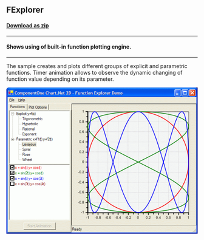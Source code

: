 ## FExplorer
#### [Download as zip](https://grapecity.github.io/DownGit/#/home?url=https://github.com/GrapeCity/ComponentOne-WinForms-Samples/tree/master/NetFramework\Charts\VB\FExplorer)
____
#### Shows using of built-in function plotting engine.
____
The sample creates and plots different groups of explicit and parametric functions.
Timer animation allows to observe the dynamic changing of function value depending on its parameter.

![screenshot](screenshot.png)
